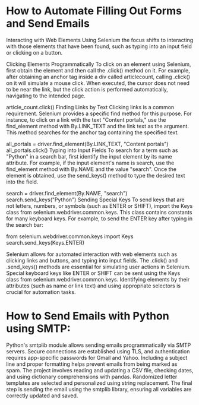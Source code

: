 # How to Automate Filling Out Forms and Send Emails
Interacting with Web Elements Using Selenium
the focus shifts to interacting with those elements that have been found, such as typing into an input field or clicking on a button.

Clicking Elements Programmatically
To click on an element using Selenium, first obtain the element and then call the .click() method on it. For example, after obtaining an anchor tag inside a div called articlecount, calling .click() on it will simulate a mouse click. When executed, the cursor does not need to be near the link, but the click action is performed automatically, navigating to the intended page.

article_count.click()
Finding Links by Text
Clicking links is a common requirement. Selenium provides a specific find method for this purpose. For instance, to click on a link with the text "Content portals," use the find_element method with By.LINK_TEXT and the link text as the argument. This method searches for the anchor tag containing the specified text.

all_portals = driver.find_element(By.LINK_TEXT, "Content portals")
all_portals.click()
Typing into Input Fields
To search for a term such as "Python" in a search bar, first identify the input element by its name attribute. For example, if the input element's name is search, use the find_element method with By.NAME and the value "search". Once the element is obtained, use the send_keys() method to type the desired text into the field.

search = driver.find_element(By.NAME, "search")
search.send_keys("Python")
Sending Special Keys
To send keys that are not letters, numbers, or symbols (such as ENTER or SHIFT), import the Keys class from selenium.webdriver.common.keys. This class contains constants for many keyboard keys. For example, to send the ENTER key after typing in the search bar:

from selenium.webdriver.common.keys import Keys
search.send_keys(Keys.ENTER)

Selenium allows for automated interaction with web elements such as clicking links and buttons, and typing into input fields.
The .click() and .send_keys() methods are essential for simulating user actions in Selenium.
Special keyboard keys like ENTER or SHIFT can be sent using the Keys class from selenium.webdriver.common.keys.
Identifying elements by their attributes (such as name or link text) and using appropriate selectors is crucial for automation tasks.

# How to Send Emails with Python using SMTP:
Python's smtplib module allows sending emails programmatically via SMTP servers.
Secure connections are established using TLS, and authentication requires app-specific passwords for Gmail and Yahoo.
Including a subject line and proper formatting helps prevent emails from being marked as spam.
The project involves reading and updating a CSV file, checking dates, and using dictionary comprehensions with pandas.
Randomized letter templates are selected and personalized using string replacement.
The final step is sending the email using the smtplib library, ensuring all variables are correctly updated and saved.
